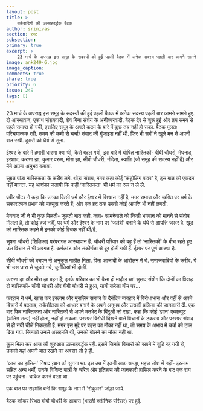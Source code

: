 ```yaml
---
layout: post
title: >
    तर्कवादियों की उत्साहवर्द्धक बैठक
author: srinivas
section: रपट
subsection:
primary: true
excerpt: >
    23 मार्च के अपराह्न इस समूह के सदस्यों की हुई पहली बैठक में अनेक सदस्य पहली बार आमने सामने हुए. दो आस्थावान, एकाध संशयवादी, शेष बिना संशय के अनीश्वरवादी.
image: ank249-6.jpg
image_caption:
comments: true
share: true
priority: 6
issue: 249
tags: []
---
```


23 मार्च के अपराह्न इस समूह के सदस्यों की हुई पहली बैठक में अनेक सदस्य पहली बार आमने सामने हुए. दो आस्थावान, एकाध संशयवादी, शेष बिना संशय के अनीश्वरवादी. बैठक देर से शुरू हुई और तय समय से पहले समाप्त हो गयी, इसलिए समूह के अगले कदम के बारे में कुछ तय नहीं हो सका. बैठक मूलतः परिचयात्मक रही. समय की कमी से चर्चा/ संवाद की गुंजाइश नहीं थी. फिर भी सबों ने खुले मन से अपनी बात रखी. दूसरों को धैर्य से सुना. 

ईश्वर के बारे में हमारी धारणा क्या थी, कैसे बदल गयी, इस बारे में घोषित नास्तिकों- बीबी चौधरी, मेघनाद, इरशाद, करुणा झा, कुमार वरुण, मीरा झा, सीबी चौधरी, नंदिता, स्वाति (जो समूह की सदस्य नहीं है) और मैंने अपना अनुभव बताया. 

सुब्रत पांडा नास्तिकता के करीब लगे. थोड़ा संशय, मगर कहा कोई 'कंट्रोलिंग पावर' है, इस बात को एकदम  नहीं मानता. यह आशंका जतायी कि कहीं ‘नास्तिकता’ भी धर्म का रूप न ले ले.  

प्रवीर पीटर ने कहा कि उनका किसी धर्म और ईश्वर में विश्वास नहीं है, मगर समाज और व्यक्ति पर धर्म के सकारात्मक प्रभाव को महसूस करते हैं; और एक हद तक उससे कोई आपत्ति भी नहीं लगती.

मेघनाद जी ने भी कुछ मिलती- जुलती बात कही. कहा- सामनेवाले को किसी भगवान को मानने से संतोष मिलता है, तो कोई हर्ज नहीं, पर धर्म और ईश्वर के नाम पर ‘जलेबी’ बनाने के धंधे से आपत्ति जरूर है. खुद को नास्तिक कहने में इनको कोई हिचक नहीं थी/है.

सुषमा चौधरी (शिक्षिका) परंपरागत आस्थावान हैं. चौधरी परिवार की बहू हैं तो ‘नास्तिकों’ के बीच रहते हुए उस विचार से भी अवगत हैं. कर्मकांड और संकीर्णता से दूर होती गयी हैं. ईश्वर पर पूर्ण आस्था है. 

सीबी चौधरी को बचपन से अनुकूल माहौल मिला. पिता आजादी के आंदोलन में थे. समाजवादियों के करीब. ये भी उस धारा से जुड़ते गये, चुनौतियां भी झेलीं.

करुणा झा और मीरा झा बहन हैं; इनके परिवार का भी वैसा ही माहौल था! सुखद संयोग कि दोनों का विवाह दो नास्तिकों- सीबी चौधरी और बीबी चौधरी से हुआ, यानी करेला नीम पर...
    
फरहान ने धर्म, खास कर इस्लाम और मुसलिम समाज के दैनंदिन व्यवहार में विरोधाभास और वहीं से अपने विचारों में बदलाव, तर्कशीलता को आधार बनाने के अपने अनुभव और उसकी प्रक्रिया की जानकारी दी. एक बार फिर नास्तिकता और नास्तिकों से अपने मतभेद के बिंदुओं को रखा. कहा कि कोई ‘ज्ञान’ एब्सल्यूट (अंतिम सत्य) नहीं होता, नहीं हो सकता. परस्पर विरोधी दिखने वाले विचारों के टकराव और परस्पर संवाद से ही नयी चीजें निकलती हैं.  मगर इस मुद्दे पर बहस का मौका नहीं था, तो समय के अभाव में चर्चा को टाल दिया गया. जिनको उनसे असहमति थी, उनको बोलने का मौका नहीं था. 

कुल मिला कर आज की शुरुआत उत्साहवर्द्धक रही. इसमें जिनके विचारों को रखने में त्रुटि रह गयी हो, उनको यहां अपनी बात रखने का अवसर तो है ही. 

'आज का हासिल' निषाद ख़ान को सुनना था. इस उम्र में इतनी साफ समझ, महज जोश में नहीं- इस्लाम सहित अन्य धर्मों, उनके विशिष्ट पात्रों के चरित्र और इतिहास की जानकारी हासिल करने के बाद एक राय पर पहुंचना- चकित करने वाला था. 

एक बात पर सहमति बनी कि समूह के नाम में 'सेकुलर' जोड़ा जाये.

बैठक कोकर स्थित बीबी चौधरी के आवास (भारती क्लीनिक परिसर) पर हुई.